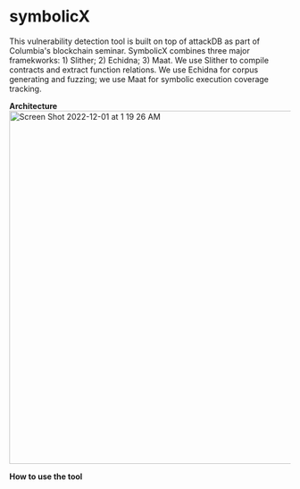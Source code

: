 # symbolicX
This vulnerability detection tool is built on top of attackDB as part of Columbia's blockchain seminar. SymbolicX combines three major framekworks: 1) Slither; 2) Echidna; 3) Maat. We use Slither to compile contracts and extract function relations. We use Echidna for corpus generating and fuzzing; we use Maat for symbolic execution coverage tracking. 

**Architecture** 
<img width="632" alt="Screen Shot 2022-12-01 at 1 19 26 AM" src="https://user-images.githubusercontent.com/60257613/204980097-d432a37f-e996-4855-9419-4bed0c346a35.png">

**How to use the tool** 
